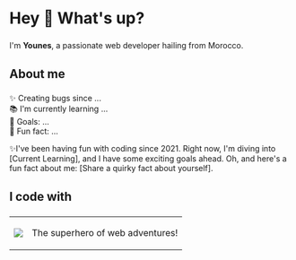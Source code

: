 <h1 align="left">Hey 👋 What's up?</h1>

###

<p align="left">I'm <b>Younes</b>, a passionate web developer hailing from Morocco.</p>

###

<h2 align="left">About me</h2>

###

<p align="left">✨ Creating bugs since ...<br>📚 I'm currently learning ...<br>🎯 Goals: ...<br>🎲 Fun fact: ...</p>
<p align="left">✨I've been having fun with coding since 2021. Right now, I'm diving into [Current Learning], and I have some exciting goals ahead. Oh, and here's a fun fact about me: [Share a quirky fact about yourself].</p>

###

<h2 align="left">I code with</h2>

###

<div align="left ">
  <table border=0>
    <tr>
      <td><img align="middle" src="https://skillicons.dev/icons?i=javascript" /> </td>
      <td> <p align="middle">The superhero of web adventures!</p> </td>
    </tr>
  <table>
    <tr>
    </tr>
  </table>
</div>

###
